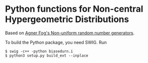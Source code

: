 # Python functions for  Non-central Hypergeometric Distributions

Based on [Agner Fog's Non-uniform random number generators](https://www.agner.org/random).

To build the Python package, you need SWIG.
Run 
```
$ swig -c++ -python biasedurn.i 
$ python3 setup.py build_ext --inplace
```